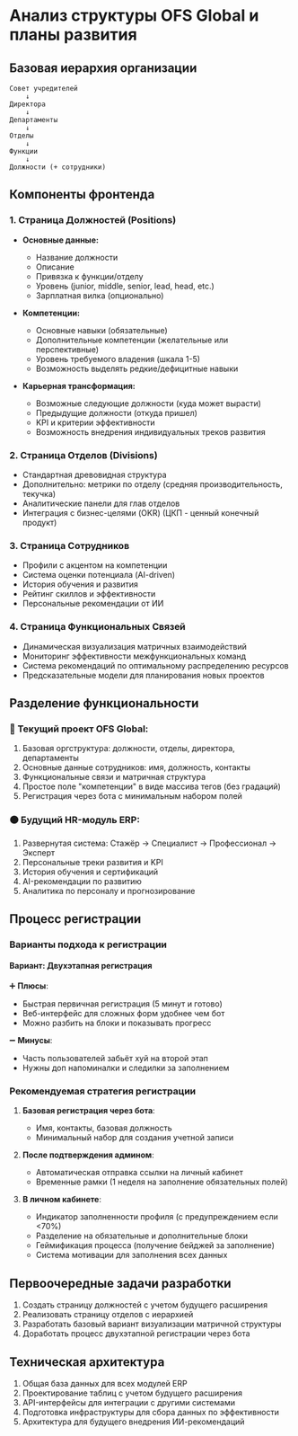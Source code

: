 # Анализ структуры OFS Global и планы развития

## Базовая иерархия организации

```
Совет учредителей
    ↓
Директора
    ↓
Департаменты
    ↓
Отделы
    ↓
Функции
    ↓
Должности (+ сотрудники)
```

## Компоненты фронтенда

### 1. Страница Должностей (Positions)
- **Основные данные:**
  - Название должности
  - Описание
  - Привязка к функции/отделу
  - Уровень (junior, middle, senior, lead, head, etc.)
  - Зарплатная вилка (опционально)

- **Компетенции:**
  - Основные навыки (обязательные)
  - Дополнительные компетенции (желательные или перспективные)
  - Уровень требуемого владения (шкала 1-5)
  - Возможность выделять редкие/дефицитные навыки

- **Карьерная трансформация:**
  - Возможные следующие должности (куда может вырасти)
  - Предыдущие должности (откуда пришел)
  - KPI и критерии эффективности
  - Возможность внедрения индивидуальных треков развития

### 2. Страница Отделов (Divisions)
- Стандартная древовидная структура
- Дополнительно: метрики по отделу (средняя производительность, текучка)
- Аналитические панели для глав отделов
- Интеграция с бизнес-целями (OKR) (ЦКП - ценный конечный продукт)

### 3. Страница Сотрудников
- Профили с акцентом на компетенции
- Система оценки потенциала (AI-driven)
- История обучения и развития
- Рейтинг скиллов и эффективности
- Персональные рекомендации от ИИ

### 4. Страница Функциональных Связей
- Динамическая визуализация матричных взаимодействий
- Мониторинг эффективности межфункциональных команд
- Система рекомендаций по оптимальному распределению ресурсов
- Предсказательные модели для планирования новых проектов

## Разделение функциональности

### 🔵 Текущий проект OFS Global:
1. Базовая оргструктура: должности, отделы, директора, департаменты
2. Основные данные сотрудников: имя, должность, контакты
3. Функциональные связи и матричная структура
4. Простое поле "компетенции" в виде массива тегов (без градаций)
5. Регистрация через бота с минимальным набором полей

### 🟠 Будущий HR-модуль ERP:
1. Развернутая система: Стажёр → Специалист → Профессионал → Эксперт
2. Персональные треки развития и KPI
3. История обучения и сертификаций
4. AI-рекомендации по развитию
5. Аналитика по персоналу и прогнозирование

## Процесс регистрации

### Варианты подхода к регистрации


#### Вариант: Двухэтапная регистрация
➕ **Плюсы**:
- Быстрая первичная регистрация (5 минут и готово)
- Веб-интерфейс для сложных форм удобнее чем бот
- Можно разбить на блоки и показывать прогресс

➖ **Минусы**:
- Часть пользователей забьёт хуй на второй этап
- Нужны доп напоминалки и следилки за заполнением

### Рекомендуемая стратегия регистрации

1. **Базовая регистрация через бота**:
   - Имя, контакты, базовая должность
   - Минимальный набор для создания учетной записи

2. **После подтверждения админом**:
   - Автоматическая отправка ссылки на личный кабинет
   - Временные рамки (1 неделя на заполнение обязательных полей)

3. **В личном кабинете**:
   - Индикатор заполненности профиля (с предупреждением если <70%)
   - Разделение на обязательные и дополнительные блоки
   - Геймификация процесса (получение бейджей за заполнение)
   - Система мотивации для заполнения всех данных

## Первоочередные задачи разработки

1. Создать страницу должностей с учетом будущего расширения
2. Реализовать страницу отделов с иерархией
3. Разработать базовый вариант визуализации матричной структуры
4. Доработать процесс двухэтапной регистрации через бота

## Техническая архитектура

1. Общая база данных для всех модулей ERP
2. Проектирование таблиц с учетом будущего расширения
3. API-интерфейсы для интеграции с другими системами
4. Подготовка инфраструктуры для сбора данных по эффективности
5. Архитектура для будущего внедрения ИИ-рекомендаций 
